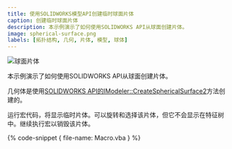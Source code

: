 ```yaml
---
title: 使用SOLIDWORKS模型API创建临时球面片体
caption: 创建临时球面片体
description: 本示例演示了如何使用SOLIDWORKS API从球面创建片体。
image: spherical-surface.png
labels: [拓扑结构, 几何, 片体, 模型, 球体]
---
```

![球面片体](spherical-surface.png)

本示例演示了如何使用SOLIDWORKS API从球面创建片体。

几何体是使用[SOLIDWORKS API的IModeler::CreateSphericalSurface2](https://help.solidworks.com/2018/english/api/sldworksapi/solidworks.interop.sldworks~solidworks.interop.sldworks.imodeler~createsphericalsurface2.html)方法创建的。

运行宏代码，将显示临时片体。可以旋转和选择该片体，但它不会显示在特征树中。继续执行宏以销毁该片体。

{% code-snippet { file-name: Macro.vba } %}